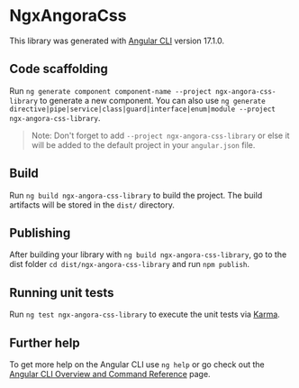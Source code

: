 # NgxAngoraCss

This library was generated with [Angular CLI](https://github.com/angular/angular-cli) version 17.1.0.

## Code scaffolding

Run `ng generate component component-name --project ngx-angora-css-library` to generate a new component. You can also use `ng generate directive|pipe|service|class|guard|interface|enum|module --project ngx-angora-css-library`.
> Note: Don't forget to add `--project ngx-angora-css-library` or else it will be added to the default project in your `angular.json` file. 

## Build

Run `ng build ngx-angora-css-library` to build the project. The build artifacts will be stored in the `dist/` directory.

## Publishing

After building your library with `ng build ngx-angora-css-library`, go to the dist folder `cd dist/ngx-angora-css-library` and run `npm publish`.

## Running unit tests

Run `ng test ngx-angora-css-library` to execute the unit tests via [Karma](https://karma-runner.github.io).

## Further help

To get more help on the Angular CLI use `ng help` or go check out the [Angular CLI Overview and Command Reference](https://angular.io/cli) page.
